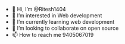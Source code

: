 - 👋 Hi, I’m @Ritesh1404
- 👀 I’m interested in Web development
- 🌱 I’m currently learning  web development
- 💞️ I’m looking to collaborate on open source
- 📫 How to reach me 9405067019

<!---
Ritesh1404/Ritesh1404 is a ✨ special ✨ repository because its `README.md` (this file) appears on your GitHub profile.
You can click the Preview link to take a look at your changes.
--->
